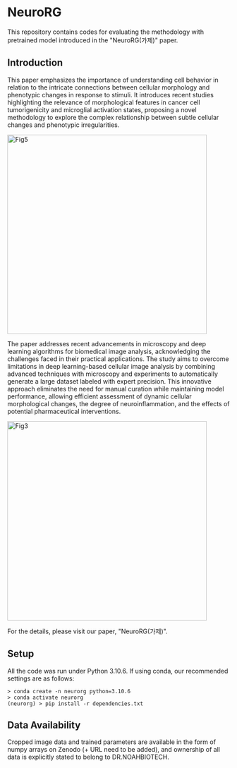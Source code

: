 # NeuroRG
This repository contains codes for evaluating the methodology with pretrained model introduced in the "NeuroRG(가제)" paper.

## Introduction
This paper emphasizes the importance of understanding cell behavior in relation to the intricate connections between cellular morphology and phenotypic changes in response to stimuli. It introduces recent studies highlighting the relevance of morphological features in cancer cell tumorigenicity and microglial activation states, proposing a novel methodology to explore the complex relationship between subtle cellular changes and phenotypic irregularities.

<img width="452" alt="Fig5" src="https://github.com/tempBiotech/RG/assets/118416128/a5fbd296-52a7-4044-8e21-02c7aeb3ffd1">

The paper addresses recent advancements in microscopy and deep learning algorithms for biomedical image analysis, acknowledging the challenges faced in their practical applications. The study aims to overcome limitations in deep learning-based cellular image analysis by combining advanced techniques with microscopy and experiments to automatically generate a large dataset labeled with expert precision. This innovative approach eliminates the need for manual curation while maintaining model performance, allowing efficient assessment of dynamic cellular morphological changes, the degree of neuroinflammation, and the effects of potential pharmaceutical interventions.

<img width="452" alt="Fig3" src="https://github.com/tempBiotech/RG/assets/118416128/abdf93ed-3f5b-4deb-b147-4ee192561c69">


For the details, please visit our paper, "NeuroRG(가제)".

## Setup
All the code was run under Python 3.10.6. If using conda, our recommended settings are as follows:
```
> conda create -n neurorg python=3.10.6
> conda activate neurorg
(neurorg) > pip install -r dependencies.txt
```

## Data Availability
Cropped image data and trained parameters are available in the form of numpy arrays on Zenodo (+ URL need to be added), and ownership of all data is explicitly stated to belong to DR.NOAHBIOTECH.
